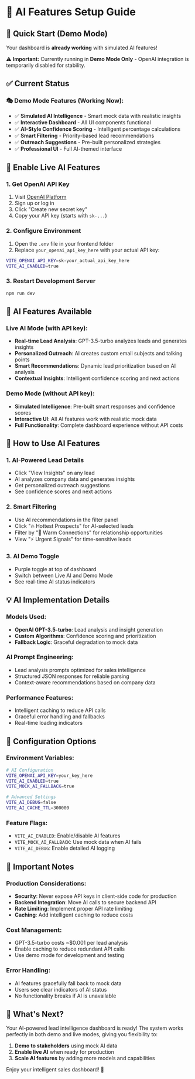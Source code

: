 # 🤖 AI Features Setup Guide

## 🚀 Quick Start (Demo Mode)

Your dashboard is **already working** with simulated AI features! 

⚠️ **Important:** Currently running in **Demo Mode Only** - OpenAI integration is temporarily disabled for stability.

## ✅ Current Status

### **🎭 Demo Mode Features (Working Now):**
- ✅ **Simulated AI Intelligence** - Smart mock data with realistic insights
- ✅ **Interactive Dashboard** - All UI components functional
- ✅ **AI-Style Confidence Scoring** - Intelligent percentage calculations
- ✅ **Smart Filtering** - Priority-based lead recommendations
- ✅ **Outreach Suggestions** - Pre-built personalized strategies
- ✅ **Professional UI** - Full AI-themed interface

## 🔑 Enable Live AI Features

### 1. Get OpenAI API Key
1. Visit [OpenAI Platform](https://platform.openai.com/api-keys)
2. Sign up or log in
3. Click "Create new secret key"
4. Copy your API key (starts with `sk-...`)

### 2. Configure Environment
1. Open the `.env` file in your frontend folder
2. Replace `your_openai_api_key_here` with your actual API key:
```bash
VITE_OPENAI_API_KEY=sk-your_actual_api_key_here
VITE_AI_ENABLED=true
```

### 3. Restart Development Server
```bash
npm run dev
```

## 🧠 AI Features Available

### **Live AI Mode** (with API key):
- **Real-time Lead Analysis**: GPT-3.5-turbo analyzes leads and generates insights
- **Personalized Outreach**: AI creates custom email subjects and talking points
- **Smart Recommendations**: Dynamic lead prioritization based on AI analysis
- **Contextual Insights**: Intelligent confidence scoring and next actions

### **Demo Mode** (without API key):
- **Simulated Intelligence**: Pre-built smart responses and confidence scores
- **Interactive UI**: All AI features work with realistic mock data
- **Full Functionality**: Complete dashboard experience without API costs

## 🎯 How to Use AI Features

### 1. **AI-Powered Lead Details**
- Click "View Insights" on any lead
- AI analyzes company data and generates insights
- Get personalized outreach suggestions
- See confidence scores and next actions

### 2. **Smart Filtering**
- Use AI recommendations in the filter panel
- Click "🔥 Hottest Prospects" for AI-selected leads
- Filter by "🤝 Warm Connections" for relationship opportunities
- View "⚡ Urgent Signals" for time-sensitive leads

### 3. **AI Demo Toggle**
- Purple toggle at top of dashboard
- Switch between Live AI and Demo Mode
- See real-time AI status indicators

## 💡 AI Implementation Details

### **Models Used:**
- **OpenAI GPT-3.5-turbo**: Lead analysis and insight generation
- **Custom Algorithms**: Confidence scoring and prioritization
- **Fallback Logic**: Graceful degradation to mock data

### **AI Prompt Engineering:**
- Lead analysis prompts optimized for sales intelligence
- Structured JSON responses for reliable parsing
- Context-aware recommendations based on company data

### **Performance Features:**
- Intelligent caching to reduce API calls
- Graceful error handling and fallbacks
- Real-time loading indicators

## 🔧 Configuration Options

### Environment Variables:
```bash
# AI Configuration
VITE_OPENAI_API_KEY=your_key_here
VITE_AI_ENABLED=true
VITE_MOCK_AI_FALLBACK=true

# Advanced Settings
VITE_AI_DEBUG=false
VITE_AI_CACHE_TTL=300000
```

### Feature Flags:
- `VITE_AI_ENABLED`: Enable/disable AI features
- `VITE_MOCK_AI_FALLBACK`: Use mock data when AI fails
- `VITE_AI_DEBUG`: Enable detailed AI logging

## 🚨 Important Notes

### **Production Considerations:**
- **Security**: Never expose API keys in client-side code for production
- **Backend Integration**: Move AI calls to secure backend API
- **Rate Limiting**: Implement proper API rate limiting
- **Caching**: Add intelligent caching to reduce costs

### **Cost Management:**
- GPT-3.5-turbo costs ~$0.001 per lead analysis
- Enable caching to reduce redundant API calls
- Use demo mode for development and testing

### **Error Handling:**
- AI features gracefully fall back to mock data
- Users see clear indicators of AI status
- No functionality breaks if AI is unavailable

## 🎉 What's Next?

Your AI-powered lead intelligence dashboard is ready! The system works perfectly in both demo and live modes, giving you flexibility to:

1. **Demo to stakeholders** using mock AI data
2. **Enable live AI** when ready for production
3. **Scale AI features** by adding more models and capabilities

Enjoy your intelligent sales dashboard! 🚀